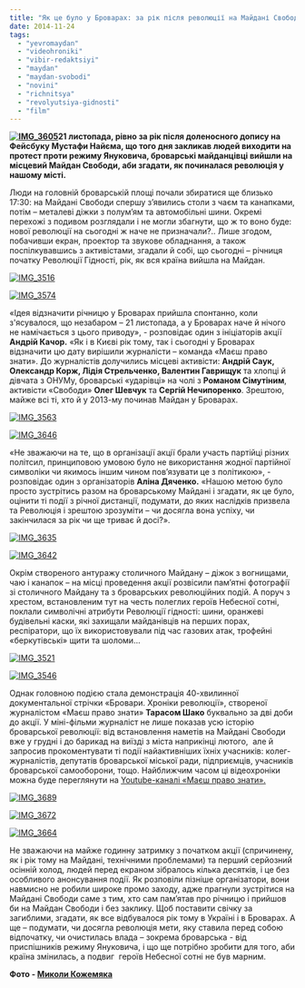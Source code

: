 ```yaml
---
title: "Як це було у Броварах: за рік після революції на Майдані Свободи згадували її початок"
date: 2014-11-24
tags: 
  - "yevromaydan"
  - "videohroniki"
  - "vibir-redaktsiyi"
  - "maydan"
  - "maydan-svobodi"
  - "novini"
  - "richnitsya"
  - "revolyutsiya-gidnosti"
  - "film"
---
```


**[![IMG_3605](https://mpz.brovary.org/wp-content/uploads/2014/11/IMG_3605.jpg)](https://mpz.brovary.org/wp-content/uploads/2014/11/IMG_3605.jpg)21 листопада, рівно за рік після доленосного допису на Фейсбуку Мустафи Найєма, що того дня закликав людей виходити на протест проти режиму Януковича, броварські майданцівці вийшли на місцевий Майдан Свободи, аби згадати, як починалася революція у нашому місті.**

Люди на головній броварській площі почали збиратися ще близько 17:30: на Майдані Свободи спершу з’явились столи з чаєм та канапками, потім – металеві діжки з полум’ям та автомобільні шини. Окремі перехожі з подивом розглядали і не могли збагнути, що ж то воно буде: нової революції на сьогодні ж наче не призначали?.. Лише згодом, побачивши екран, проектор та звукове обладнання, а також поспілкувавшись з активістами, згадали й собі, що сьогодні – річниця початку Революції Гідності, рік, як вся країна вийшла на Майдан.

[![IMG_3516](https://mpz.brovary.org/wp-content/uploads/2014/11/IMG_3516.jpg)](https://mpz.brovary.org/wp-content/uploads/2014/11/IMG_3516.jpg)

[![IMG_3574](https://mpz.brovary.org/wp-content/uploads/2014/11/IMG_3574.jpg)](https://mpz.brovary.org/wp-content/uploads/2014/11/IMG_3574.jpg)

«Ідея відзначити річницю у Броварах прийшла спонтанно, коли з'ясувалося, що незабаром – 21 листопада, а у Броварах наче й нічого не намічається з цього приводу», - розповідає один з ініціаторів акції **Андрій Качор.** «Як і в Києві рік тому, так і сьогодні у Броварах відзначити цю дату вирішили журналісти – команда «Маєш право знати». До журналістів долучились місцеві активісти: **Андрій Саук, Олександр Корж, Лідія Стрельченко, Валентин Гаврищук** та хлопці й дівчата з ОНУМу, броварські «ударівці» на чолі з **Романом Сімутіним**, активісти «Свободи» **Олег Шевчук** та **Сергій Нечипоренко**. Зрештою, майже всі ті, хто й у 2013-му починав Майдан у Броварах.

[![IMG_3563](https://mpz.brovary.org/wp-content/uploads/2014/11/IMG_3563.jpg)](https://mpz.brovary.org/wp-content/uploads/2014/11/IMG_3563.jpg)

[![IMG_3646](https://mpz.brovary.org/wp-content/uploads/2014/11/IMG_3646.jpg)](https://mpz.brovary.org/wp-content/uploads/2014/11/IMG_3646.jpg)

«Не зважаючи на те, що в організації акції брали участь партійці різних політсил, принциповою умовою було не використання жодної партійної символіки чи якимось іншим чином пов’язувати це з політикою», - розповідає один з організаторів **Аліна Дяченко.** «Нашою метою було просто зустрітись разом на броварському Майдані і згадати, як це було, оцінити ті події з річної дистанції, подумати, до яких наслідків призвела та Революція і зрештою зрозуміти – чи досягла вона успіху, чи закінчилася за рік чи ще триває й досі?».

[![IMG_3635](https://mpz.brovary.org/wp-content/uploads/2014/11/IMG_3635.jpg)](https://mpz.brovary.org/wp-content/uploads/2014/11/IMG_3635.jpg)

[![IMG_3642](https://mpz.brovary.org/wp-content/uploads/2014/11/IMG_3642.jpg)](https://mpz.brovary.org/wp-content/uploads/2014/11/IMG_3642.jpg)

Окрім створеного антуражу столичного Майдану – діжок з вогнищами, чаю і канапок – на місці проведення акції розвісили пам’ятні фотографії зі столичного Майдану та з броварських революційних подій. А поруч з хрестом, встановленим тут на честь полеглих героїв Небесної сотні, поклали символічні атрибути Революції гідності: шини, оранжеві будівельні каски, які захищали майданівців на перших порах, респіратори, що їх використовували під час газових атак, трофейні «беркутівські» щити та шоломи…

[![IMG_3521](https://mpz.brovary.org/wp-content/uploads/2014/11/IMG_35211.jpg)](https://mpz.brovary.org/wp-content/uploads/2014/11/IMG_35211.jpg)

[![IMG_3546](https://mpz.brovary.org/wp-content/uploads/2014/11/IMG_3546.jpg)](https://mpz.brovary.org/wp-content/uploads/2014/11/IMG_3546.jpg)

Однак головною подією стала демонстрація 40-хвилинної документальної стрічки «Бровари. Хроніки революції», створеної журналістом «Маєш право знати» **Тарасом Шако** буквально за дві доби до акції. У міні-фільми журналіст не лише показав усю історію броварської революції: від встановлення наметів на Майдані Свободи вже у грудні і до барикад на виїзді з міста наприкінці лютого,  але й запросив прокоментувати ті події найактивніших їхніх учасників: колег-журналістів, депутатів броварської міської ради, підприємців, учасників броварської самооборони, тощо. Найближчим часом ці відеохроніки можна буде переглянути на [Youtube-каналі «Маєш право знати».](https://www.youtube.com/user/PravoZnatyOrgUa)

[![IMG_3689](https://mpz.brovary.org/wp-content/uploads/2014/11/IMG_3689.jpg)](https://mpz.brovary.org/wp-content/uploads/2014/11/IMG_3689.jpg)

[![IMG_3672](https://mpz.brovary.org/wp-content/uploads/2014/11/IMG_3672.jpg)](https://mpz.brovary.org/wp-content/uploads/2014/11/IMG_3672.jpg)

[![IMG_3664](https://mpz.brovary.org/wp-content/uploads/2014/11/IMG_3664.jpg)](https://mpz.brovary.org/wp-content/uploads/2014/11/IMG_3664.jpg)

Не зважаючи на майже годинну затримку з початком акції (спричинену, як і рік тому на Майдані, технічними проблемами) та перший серйозний осінній холод, людей перед екраном зібралось кілька десятків, і це без особливого анонсування події. Як розповіли пізніше організатори, вони навмисно не робили широке промо заходу, адже прагнули зустрітися на Майдані Свободи саме з тим, хто сам пам’ятав про річницю і прийшов би на Майдан Свободи і без заклику. Щоб поставити свічку за загиблими, згадати, як все відбувалося рік тому в Україні і в Броварах. А ще – подумати, чи досягла революція мети, яку ставила перед собою відпочатку, чи очистилась влада – зокрема броварська - від приспішників режиму Януковича, і що ще потрібно зробити для того, аби країна змінилась, а подвиг  героїв Небесної сотні не був марним.

**Фото - [Миколи Кожемяка](www.fotokray.com.ua)**
